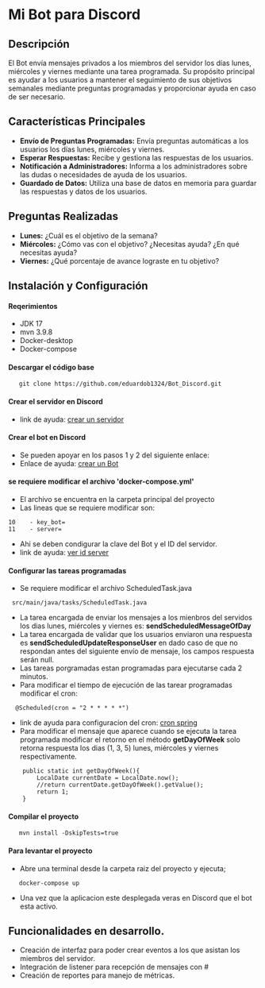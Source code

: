 # Mi Bot para Discord

## Descripción
El Bot envía mensajes privados a los miembros del servidor los días lunes, miércoles y viernes mediante una tarea programada. Su propósito principal es ayudar a los usuarios a mantener el seguimiento de sus objetivos semanales mediante preguntas programadas y proporcionar ayuda en caso de ser necesario.

## Características Principales
- **Envío de Preguntas Programadas:**  Envía preguntas automáticas a los usuarios los días lunes, miércoles y viernes.
- **Esperar Respuestas:** Recibe y gestiona las respuestas de los usuarios.
- **Notificación a Administradores:** Informa a los administradores sobre las dudas o necesidades de ayuda de los usuarios.
- **Guardado de Datos:** Utiliza una base de datos en memoria para guardar las respuestas y datos de los usuarios.


## Preguntas Realizadas
- **Lunes:** ¿Cuál es el objetivo de la semana?
- **Miércoles:** ¿Cómo vas con el objetivo? ¿Necesitas ayuda? ¿En qué necesitas ayuda?
- **Viernes:** ¿Qué porcentaje de avance lograste en tu objetivo?

## Instalación y Configuración
#### Reqerimientos
- JDK 17
- mvn 3.9.8
- Docker-desktop
- Docker-compose

#### Descargar el código base

``` shell
   git clone https://github.com/eduardob1324/Bot_Discord.git
```

#### Crear el servidor en Discord
- link de ayuda:  [crear un servidor](https://support.discord.com/hc/es/articles/204849977--C%C3%B3mo-creo-un-servidor)

#### Crear el bot en Discord
- Se pueden apoyar en los pasos 1 y 2 del siguiente enlace:
- Enlace de ayuda:  [crear un Bot](https://www.hostinger.mx/tutoriales/como-alojar-un-bot-de-discord)

#### se requiere modificar el archivo 'docker-compose.yml'
- El archivo se encuentra en la carpeta principal del proyecto
- Las lineas que se requiere modificar son:
 ```
 10    - key_bot=
 11    - server=
 ```
- Ahi se deben condigurar la clave del Bot y el ID del servidor.
- link de ayuda: [ver id server](https://support.discord.com/hc/es/articles/206346498--D%C3%B3nde-puedo-encontrar-mi-ID-de-usuario-servidor-mensaje)

#### Configurar las tareas programadas 
- Se requiere modificar el archivo ScheduledTask.java
```
 src/main/java/tasks/ScheduledTask.java
```
- La tarea encargada de enviar los mensajes a los mienbros del servidos los dias lunes, miércoles y viernes es: **sendScheduledMessageOfDay**
- La tarea encargada de validar que los usuarios enviaron una respuesta es **sendScheduledUpdateResponseUser** en dado caso de que no respondan antes del siguiente envío de mensaje, los campos respuesta serán null.
- Las tareas porgramadas estan programadas para ejecutarse cada 2 minutos.
- Para modificar el tiempo de ejecución de las tarear programadas modificar el cron:
```
  @Scheduled(cron = "2 * * * * *")
```
- link de ayuda para configuracion del cron: [cron spring](https://spring.io/blog/2020/11/10/new-in-spring-5-3-improved-cron-expressions)
- Para modificar el mensaje que aparece cuando se ejecuta la tarea programada modificar el retorno en el método **getDayOfWeek** solo retorna respuesta los dias (1, 3, 5) lunes, miércoles y viernes respectivamente.
```
    public static int getDayOfWeek(){
        LocalDate currentDate = LocalDate.now();
        //return currentDate.getDayOfWeek().getValue();
        return 1;
    }
```

#### Compilar el proyecto

``` shell
   mvn install -DskipTests=true 
```

#### Para levantar el proyecto
- Abre una terminal desde la carpeta raiz del proyecto y ejecuta;
``` shell
   docker-compose up
```
- Una vez que la aplicacion este desplegada veras en Discord que el bot esta activo.

## Funcionalidades en desarrollo.
- Creación de interfaz para poder crear eventos a los que asistan los miembros del servidor.
- Integración de listener para recepción de mensajes con #
- Creación de reportes para manejo de métricas.





















